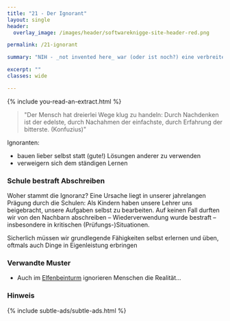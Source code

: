 ```yaml
---
title: "21 - Der Ignorant"
layout: single
header:
  overlay_image: /images/header/softwareknigge-site-header-red.png

permalink: /21-ignorant

summary: "NIH - _not invented here_ war (oder ist noch?) eine verbreitete Krankheit, und eine von mehreren Möglichkeit, Ignoranz zu zeigen."

excerpt: ""
classes: wide

---
```


{% include you-read-an-extract.html %}



> "Der Mensch hat dreierlei Wege klug zu handeln: Durch Nachdenken ist der edelste,
durch Nachahmen der einfachste,
durch Erfahrung der bitterste. (Konfuzius)"

Ignoranten:

* bauen lieber selbst statt (gute!) Lösungen anderer zu verwenden
* verweigern sich dem ständigen Lernen

### Schule bestraft Abschreiben
Woher stammt die Ignoranz? Eine Ursache liegt in unserer jahrelangen Prägung durch die Schulen: Als Kindern haben unsere Lehrer uns beigebracht, unsere Aufgaben selbst zu bearbeiten. Auf keinen Fall durften wir von den Nachbarn abschreiben – Wiederverwendung wurde bestraft – insbesondere in kritischen (Prüfungs-)Situationen.

Sicherlich müssen wir grundlegende Fähigkeiten selbst erlernen und üben, oftmals auch Dinge in Eigenleistung erbringen


### Verwandte Muster

* Auch im [Elfenbeinturm](/02-elfenbeinturm) ignorieren Menschen die Realität...

### Hinweis
{% include subtle-ads/subtle-ads.html %}
